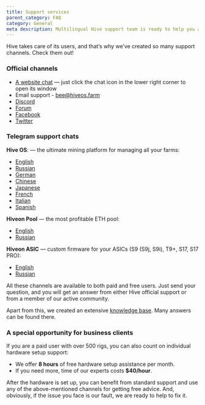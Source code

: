 ```yaml
---
title: Support services
parent_category: FAQ
category: General
meta description: Multilingual Hive support team is ready to help you at any time - we are in touch 24/7.
---
```


Hive takes care of its users, and that’s why we’ve created so many support channels. Check them out!

### Official channels
- [A website chat](https://hiveos.farm) — just click the chat icon in the lower right corner to open its window
- Email support - bee@hiveos.farm
- [Discord](https://discord.gg/xr2jX8Z)
- [Forum](https://forum.hiveos.farm)
- [Facebook](https://www.facebook.com/hiveos/)
- [Twitter](https://twitter.com/hiveonofficial)

### Telegram support chats
**Hive OS**: — the ultimate mining platform for managing all your farms:
- [English](https://t.me/hiveoschat_en)
- [Russian](https://t.me/hiveoschat)
- [German](https://t.me/hiveoschat_ge)
- [Chinese](https://t.me/hiveoschat_cn)
- [Japanese](https://t.me/hiveoschat_jp)
- [French](https://t.me/hiveoschat_fr)
- [Italian](https://t.me/hiveoschat_italia)
- [Spanish](https://t.me/hiveoschat_es)

**Hiveon Pool** — the most profitable ETH pool:
- [English](https://t.me/hiveon_en)
- [Russian](https://t.me/hiveon_ru)

**Hiveon ASIC** — custom firmware for your ASICs (S9 (S9j, S9i), T9+, S17, S17 PRO):
- [English](https://t.me/hiveonasic_en)   
- [Russian](https://t.me/hiveonasic)    

All these channels are available to both paid and free users. Just send your question, and you will get an answer from either Hive official support or from a member of our active community.

Apart from this, we created an extensive [knowledge base](https://hiveos.farm/knowledge-base). Many answers can be found there.

### A special opportunity for business clients
If you are a paid user with over 500 rigs, you can also count on individual hardware setup support:
- We offer **8 hours** of free hardware setup assistance per month.
- If you need more, time of our experts costs **$40/hour**.

After the hardware is set up, you can benefit from standard support and use any of the above-mentioned channels for getting free advice. And, obviously, if the issue you face is our fault, we are ready to help to fix it.
